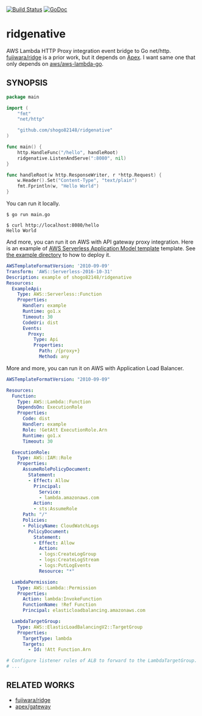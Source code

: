 [![Build Status](https://travis-ci.com/shogo82148/ridgenative.svg?branch=master)](https://travis-ci.com/shogo82148/ridgenative)
[![GoDoc](https://godoc.org/github.com/shogo82148/ridgenative?status.svg)](https://godoc.org/github.com/shogo82148/ridgenative)

# ridgenative
AWS Lambda HTTP Proxy integration event bridge to Go net/http.
[fujiwara/ridge](https://github.com/fujiwara/ridge) is a prior work, but it depends on [Apex](http://apex.run/).
I want same one that only depends on [aws/aws-lambda-go](https://github.com/aws/aws-lambda-go).

## SYNOPSIS

```go
package main

import (
	"fmt"
	"net/http"

	"github.com/shogo82148/ridgenative"
)

func main() {
	http.HandleFunc("/hello", handleRoot)
	ridgenative.ListenAndServe(":8080", nil)
}

func handleRoot(w http.ResponseWriter, r *http.Request) {
	w.Header().Set("Content-Type", "text/plain")
	fmt.Fprintln(w, "Hello World")
}
```

You can run it locally.

```
$ go run main.go
```

```
$ curl http://localhost:8080/hello
Hello World
```

And more, you can run it on AWS with API gateway proxy integration.
Here is an example of [AWS Serverless Application Model template](https://github.com/awslabs/serverless-application-model/blob/master/versions/2016-10-31.md) template.
See [the example directory](https://github.com/shogo82148/ridgenative/tree/master/example) to how to deploy it.

```yaml
AWSTemplateFormatVersion: '2010-09-09'
Transform: 'AWS::Serverless-2016-10-31'
Description: example of shogo82148/ridgenative
Resources:
  ExampleApi:
    Type: AWS::Serverless::Function
    Properties:
      Handler: example
      Runtime: go1.x
      Timeout: 30
      CodeUri: dist
      Events:
        Proxy:
          Type: Api
          Properties:
            Path: /{proxy+}
            Method: any
```

More and more, you can run it on AWS with Application Load Balancer.

```yaml
AWSTemplateFormatVersion: "2010-09-09"

Resources:
  Function:
    Type: AWS::Lambda::Function
    DependsOn: ExecutionRole
    Properties:
      Code: dist
      Handler: example
      Role: !GetAtt ExecutionRole.Arn
      Runtime: go1.x
      Timeout: 30

  ExecutionRole:
    Type: AWS::IAM::Role
    Properties:
      AssumeRolePolicyDocument:
        Statement:
        - Effect: Allow
          Principal:
            Service:
            - lambda.amazonaws.com
          Action:
          - sts:AssumeRole
      Path: "/"
      Policies:
      - PolicyName: CloudWatchLogs
        PolicyDocument:
          Statement:
          - Effect: Allow
            Action:
            - logs:CreateLogGroup
            - logs:CreateLogStream
            - logs:PutLogEvents
            Resource: "*"

  LambdaPermission:
    Type: AWS::Lambda::Permission
    Properties:
      Action: lambda:InvokeFunction
      FunctionName: !Ref Function
      Principal: elasticloadbalancing.amazonaws.com

  LambdaTargetGroup:
    Type: AWS::ElasticLoadBalancingV2::TargetGroup
    Properties:
      TargetType: lambda
      Targets:
        - Id: !Att Function.Arn

# Configure listener rules of ALB to forward to the LambdaTargetGroup.
# ...
```

## RELATED WORKS

- [fujiwara/ridge](https://github.com/fujiwara/ridge)
- [apex/gateway](https://github.com/apex/gateway)
